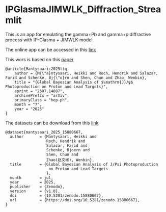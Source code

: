 # IPGlasmaJIMWLK_Diffraction_Streamlit
This is an app for emulating the gamma+Pb and gamma+p diffractive process with IP-Glasma + JIMWLK model.

The online app can be accessed in this [link](https://ipglasmajimwlkdiffractionapp-nwc2fi775njgatb6snd3nb.streamlit.app)

This wors is based on this [paper](https://arxiv.org/pdf/2507.14087)
```
@article{Mantysaari:2025ltq,
    author = {M{\"a}ntysaari, Heikki and Roch, Hendrik and Salazar, Farid and Schenke, Bj{\"o}rn and Shen, Chun and Zhao, Wenbin},
    title = "{Global Bayesian Analysis of $\mathrm{J}/ψ$ Photoproduction on Proton and Lead Targets}",
    eprint = "2507.14087",
    archivePrefix = "arXiv",
    primaryClass = "hep-ph",
    month = "7",
    year = "2025"
}
```
The datasets can be download from this [link](https://zenodo.org/records/15880667)
```
@dataset{mantysaari_2025_15880667,
  author       = {Mäntysaari, Heikki and
                  Roch, Hendrik and
                  Salazar, Farid and
                  Schenke, Bjoern and
                  Shen, Chun and
                  Zhao(赵文彬), Wenbin},
  title        = {Global Bayesian Analysis of J/Psi Photoproduction
                   on Proton and Lead Targets
                  },
  month        = jul,
  year         = 2025,
  publisher    = {Zenodo},
  version      = {v1.0},
  doi          = {10.5281/zenodo.15880667},
  url          = {https://doi.org/10.5281/zenodo.15880667},
}
```
